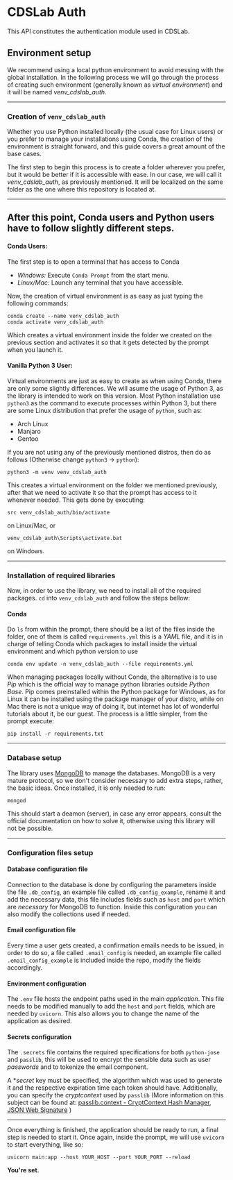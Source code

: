 # CDSLab Auth

This API constitutes the authentication module used in CDSLab.

## Environment setup

We recommend using a local python environment to avoid messing with the global
installation. In the following process we will go through the process of
creating such environment (generally known as _virtual environment_) and it will
be named *venv_cdslab_auth*.

---
### Creation of `venv_cdslab_auth`

Whether you use Python installed locally (the usual case for Linux users) or you
prefer to manage your installations using Conda, the creation of the environment
is straight forward, and this guide covers a great amount of the base cases.

The first step to begin this process is to create a folder wherever you prefer,
but it would be better if it is accessible with ease. In our case, we will call
it _venv_cdslab_auth_, as previously mentioned. It will be localized on the same
folder as the one where this repository is located at.

---
After this point, Conda users and Python users have to follow slightly different
steps.
---

#### Conda Users:

The first step is to open a terminal that has access to Conda
* *Windows:* Execute `Conda Prompt` from the start menu.
* *Linux/Mac:* Launch any terminal that you have accessible.

Now, the creation of virtual environment is as easy as just typing the following
commands:

```shell
conda create --name venv_cdslab_auth
conda activate venv_cdslab_auth
```

Which creates a virtual environment inside the folder we created on the previous
section and activates it so that it gets detected by the prompt when you launch
it.

#### Vanilla Python 3 User:

Virtual environments are just as easy to create as when using Conda, there are
only some slightly differences. We will asume the usage of Python 3, as the
library is intended to work on this version. Most Python installation use
`python3` as the command to execute processes within Python 3, but there are
some Linux distribution that prefer the usage of `python`, such as:
* Arch Linux
* Manjaro
* Gentoo

If you are not using any of the previously mentioned distros, then do as follows
(Otherwise change `python3` -> `python`):

```shell
python3 -m venv venv_cdslab_auth
```
This creates a virtual environment on the folder we mentioned previously, after
that we need to activate it so that the prompt has access to it whenever needed.
This gets done by executing:

```shell
src venv_cdslab_auth/bin/activate
```

on Linux/Mac, or

```shell
venv_cdslab_auth\Scripts\activate.bat
```

on Windows.

---
### Installation of required libraries

Now, in order to use the library, we need to install all of the required
packages. `cd` into `venv_cdslab_auth` and follow the steps bellow:

#### Conda

Do `ls` from within the prompt, there should be a list of the files inside the
folder, one of them is called `requirements.yml` this is a _YAML_ file, and it
is in charge of telling Conda which packages to install inside the virtual
environment and which python version to use

```shell
conda env update -n venv_cdslab_auth --file requirements.yml
```

When managing packages locally without Conda, the alternative is to use *Pip*
which is the official way to manage python libraries outside _Python Base_.
Pip comes preinstalled within the Python package for Windows, as for Linux it
can be installed using the package manager of your distro, while on Mac there is
not a unique way of doing it, but internet has lot of wonderful tutorials about
it, be our guest. The process is a little simpler, from the prompt execute:

```shell
pip install -r requirements.txt
```

---
### Database setup

The library uses [MongoDB](https://www.mongodb.com/try/download/community) to
manage the databases. MongoDB is a very mature protocol, so we don't consider
necessary to add extra steps, rather, the basic ideas. Once installed, it is
only needed to run:

```shell
mongod
```

This should start a deamon (server), in case any error appears, consult the
official documentation on how to solve it, otherwise using this library will not
be possible.

---
### Configuration files setup

#### Database configuration file

Connection to the database is done by configuring the parameters inside the file
`.db_config`, an example file called `.db_config_example`, rename it and
add the necessary data, this file includes fields such as `host` and `port`
which are *necessary* for MongoDB to function. Inside this configuration you can
also modify the collections used if needed.

#### Email configuration file

Every time a user gets created, a confirmation emails needs to be issued, in
order to do so, a file called `.email_config` is needed, an example file called
`.email_config_example` is included inside the repo, modify the fields
accordingly.

#### Environment configuration

The `.env` file hosts the endpoint paths used in the main _application_. This
file needs to be modified manually to add the `host` and `port` fields, which
are needed by `uvicorn`. This also allows you to change the name of the
application as desired.

#### Secrets configuration

The `.secrets` file contains the required specifications for both `python-jose`
and `passlib`, this will be used to encrypt the sensible data such as user
_passwords_ and to tokenize the email component.

A **secret* key must be specified, the algorithm which was used to generate it
and the respective expiration time each token should have. Additionally, you can
specify the _cryptcontext_ used by `passlib` (More information on this subject
can be found at: [passlib.context - CryptContext Hash Manager](https://passlib.readthedocs.io/en/stable/lib/passlib.context.html),
[JSON Web Signature](https://python-jose.readthedocs.io/en/latest/jws/index.html)
)

---

Once everything is finished, the application should be ready to run, a final
step is needed to start it. Once again, inside the prompt, we will use `uvicorn`
to start everything, like so:

```shell
uvicorn main:app --host YOUR_HOST --port YOUR_PORT --reload
```
**You're set.**
